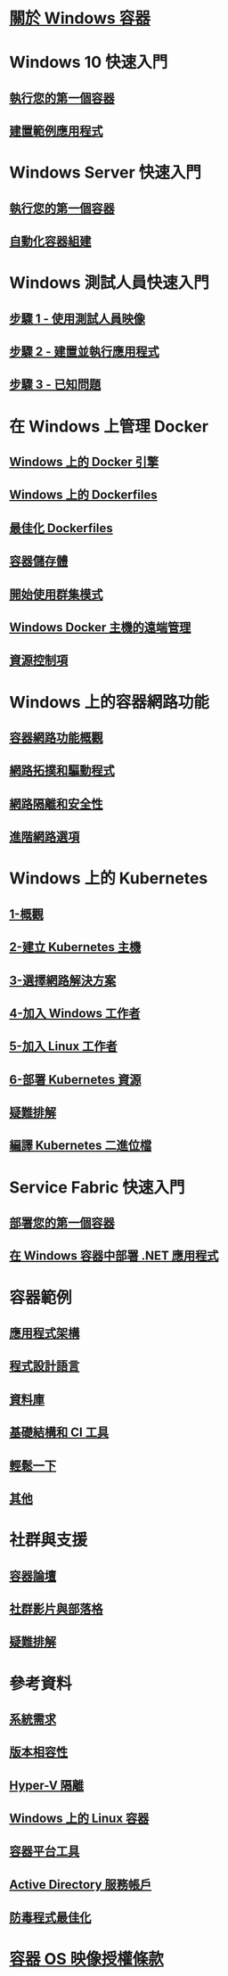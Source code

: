 # [關於 Windows 容器](about/index.md)

# Windows 10 快速入門
## [執行您的第一個容器](quick-start/quick-start-windows-10.md)
## [建置範例應用程式](quick-start/building-sample-app.md)

# Windows Server 快速入門
## [執行您的第一個容器](quick-start/quick-start-windows-server.md)
## [自動化容器組建](quick-start/quick-start-images.md)

# Windows 測試人員快速入門
## [步驟 1 - 使用測試人員映像](quick-start/Using-Insider-Container-Images.md)
## [步驟 2 - 建置並執行應用程式](quick-start/Nano-RS3-.NET-Core-and-PS.md)
## [步驟 3 - 已知問題](quick-start/Insider-Known-Issues.md)

# 在 Windows 上管理 Docker
## [Windows 上的 Docker 引擎](manage-docker/configure-docker-daemon.md)
## [Windows 上的 Dockerfiles](manage-docker/manage-windows-dockerfile.md)
## [最佳化 Dockerfiles](manage-docker/optimize-windows-dockerfile.md)
## [容器儲存體](manage-containers/container-storage.md)
## [開始使用群集模式](manage-containers/swarm-mode.md)
## [Windows Docker 主機的遠端管理](management/manage_remotehost.md)
## [資源控制項](manage-containers/resource-controls.md)

# Windows 上的容器網路功能
## [容器網路功能概觀](container-networking/architecture.md)
## [網路拓撲和驅動程式](container-networking/network-drivers-topologies.md)
## [網路隔離和安全性](container-networking/network-isolation-security.md)
## [進階網路選項](container-networking/advanced.md)

# Windows 上的 Kubernetes 
## [1-概觀](kubernetes/getting-started-kubernetes-windows.md)
## [2-建立 Kubernetes 主機](kubernetes/creating-a-linux-master.md)
## [3-選擇網路解決方案](kubernetes/network-topologies.md)
## [4-加入 Windows 工作者](kubernetes/joining-windows-workers.md)
## [5-加入 Linux 工作者](kubernetes/joining-linux-workers.md)
## [6-部署 Kubernetes 資源](kubernetes/deploying-resources.md)
## [疑難排解](kubernetes/common-problems.md)
## [編譯 Kubernetes 二進位檔](kubernetes/compiling-kubernetes-binaries.md)

# Service Fabric 快速入門
## [部署您的第一個容器](/azure/service-fabric/service-fabric-quickstart-containers)
## [在 Windows 容器中部署 .NET 應用程式](/azure/service-fabric/service-fabric-host-app-in-a-container) 

# 容器範例
## [應用程式架構](samples.md#Application-Frameworks)
## [程式設計語言](samples.md#Programing-Languages)
## [資料庫](samples.md#Databases)
## [基礎結構和 CI 工具](samples.md#Infrastructure-and-CI-Tools)
## [輕鬆一下](samples.md#Just-for-Fun)
## [其他](samples.md#Other)


# 社群與支援
## [容器論壇](https://social.msdn.microsoft.com/Forums/en-US/home?forum=windowscontainers)
## [社群影片與部落格](communitylinks.md)
## [疑難排解](troubleshooting.md)

# 參考資料
## [系統需求](deploy-containers/system-requirements.md)
## [版本相容性](deploy-containers/version-compatibility.md)
## [Hyper-V 隔離](manage-containers/hyperv-container.md)
## [Windows 上的 Linux 容器](deploy-containers/linux-containers.md)
## [容器平台工具](deploy-containers/containerd.md)
## [Active Directory 服務帳戶](manage-containers/manage-serviceaccounts.md)
## [防毒程式最佳化](https://msdn.microsoft.com/en-us/windows/hardware/drivers/ifs/anti-virus-optimization-for-windows-containers)

# [容器 OS 映像授權條款](Images_EULA.md)
